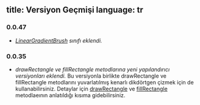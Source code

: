 title: Versiyon Geçmişi
language: tr
---
### 0.0.47
- *[LinearGradientBrush](04.07.linearGradientBrush.html) sınıfı eklendi.*

### 0.0.35
- *drawRectangle ve fillRectangle metodlarına yeni yapılandırıcı versiyonları eklendi.*
Bu versiyonla birlikte drawRectangle ve fillRectangle metodlarını yuvarlatılmış kenarlı dikdörtgen çizmek için de kullanabilirsiniz. Detaylar için [drawRectangle](03.04.DrawingRectangles.html) ve [fillRectangle](03.20.fillRectangle.html) metodlaeının anlatıldığı kısıma gidebilirsiniz.


